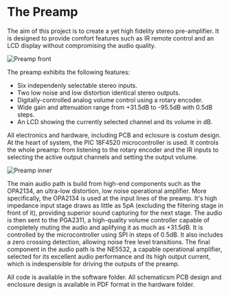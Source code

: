 The Preamp
==========

The aim of this project is to create a yet high fidelity stereo pre-amplifier. It is designed to provide comfort features such as IR remote control and an LCD display without compromising the audio quality.

![Preamp front](https://github.com/nevers/preamp/raw/master/pictures/preamp-front.png "Preamp front")

The preamp exhibits the following features:
* Six independenly selectable stereo inputs.
* Two low noise and low distortion identical stereo outputs.
* Digitally-controlled analog volume control using a rotary encoder. 
* Wide gain and attenuation range from +31.5dB to -95.5dB with 0.5dB steps.
* An LCD showing the currently selected channel and its volume in dB.

All electronics and hardware, including PCB and eclosure is costum design. At the heart of system, the PIC 18F4520 microcontroller is used. It controls the whole preamp: from listening to the rotary encoder and the IR inputs to selecting the active output channels and setting the output volume.

![Preamp inner](https://github.com/nevers/preamp/raw/master/pictures/preamp-inner.jpg "Preamp inner")

The main audio path is build from high-end components such as the OPA2134, an ultra-low distortion, low noise operational amplifier. More specifically, the OPA2134 is used at the input lines of the preamp. It's high impedance input stage draws as little as 5pA (excluding the filtering stage in front of it), providing superior sound capturing for the next stage. The audio is then sent to the PGA2311, a high-quality volume controller capable of completely muting the audio and aplifying it as much as +31.5dB. It is controlled by the microcontroller using SPI in steps of 0.5dB. It also includes a zero crossing detection, allowing noise free level transitions. The final component in the audio path is the NE5532, a capable operational amplifier, selected for its excellent audio performance and its high output current, which is indespensible for driving the outputs of the preamp.

All code is available in the software folder. All schematicsm PCB design and enclosure design is available in PDF format in the hardware folder.


